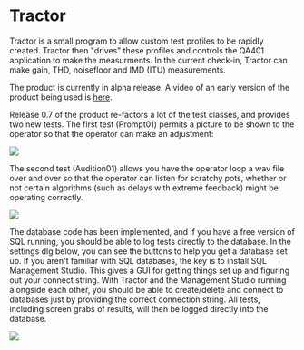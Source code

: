 # Tractor
Tractor is a small program to allow custom test profiles to be rapidly created. Tractor then "drives" these profiles and 
controls the QA401 application to make the measurments. In the current check-in, Tractor can make gain, THD, noisefloor 
and IMD (ITU) measurements. 

The product is currently in alpha release. A video of an early version of the product being used is [here](https://www.youtube.com/watch?v=Jem6Rxyk630). 

Release 0.7 of the product re-factors a lot of the test classes, and provides two new tests. The first test (Prompt01) permits a picture to be shown to the operator so that the operator can make an adjustment:

![](https://user-images.githubusercontent.com/27789827/49888653-61d50c80-fdf4-11e8-9913-3c4ea62f3b5e.PNG)

The second test (Audition01) allows you have the operator loop a wav file over and over so that the operator can listen for scratchy pots, whether or not certain algorithms (such as delays with extreme feedback) might be operating correctly.

![](https://user-images.githubusercontent.com/27789827/49888652-61d50c80-fdf4-11e8-9e67-067966d372f7.png)

The database code has been implemented, and if you have a free version of SQL running, you should be able to log tests directly to the database. In the settings dlg below, you can see the buttons to help you get a database set up. If you aren't familiar with SQL databases, the key is to install SQL Management Studio. This gives a GUI for getting things set up and figuring out your connect string. With Tractor and the Management Studio running alongside each other, you should be able to create/delete and connect to databases just by providing the correct connection string. All tests, including screen grabs of results, will then be logged directly into the database.

![](https://user-images.githubusercontent.com/27789827/49889211-c9d82280-fdf5-11e8-8c1c-e431b5a7d880.png)

